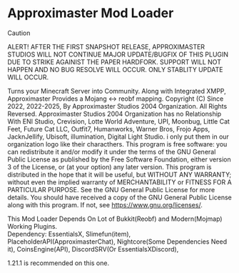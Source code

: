 # Approximaster Mod Loader  
> [!CAUTION]
> ALERT! AFTER THE FIRST SNAPSHOT RELEASE, APPROXIMASTER STUDIOS WILL NOT CONTINUE MAJOR UPDATE/BUGFIX OF THIS PLUGIN DUE TO STRIKE AGAINIST THE PAPER HARDFORK. SUPPORT WILL NOT HAPPEN AND NO BUG RESOLVE WILL OCCUR.
> ONLY STABLITY UPDATE WILL OCCUR.

Turns your Minecraft Server into Community. Along with Integrated XMPP, Approximaster Provides a Mojang <-> reobf mapping.
Copyright (C) Since 2022, 2022-2025, By Approximaster Studios 2004 Organization. All Rights Reversed. Approximaster Studios 2004 Organization has no Relationship With ENI Studio, Crevision, Lotte World Adventure, UPI, Moonbug, Little Cat Feet, Future Cat LLC, Outfit7, Humanworks, Warner Bros, Frojo Apps, JacknJellify, Ubisoft, illumination, Digital Light Studio. i only put them in our organization logo like their characthers. This program is free software: you can redistribute it and/or modify it under the terms of the GNU General Public License as published by the Free Software Foundation, either version 3 of the License, or (at your option) any later version. This program is distributed in the hope that it will be useful, but WITHOUT ANY WARRANTY; without even the implied warranty of MERCHANTABILITY or FITNESS FOR A PARTICULAR PURPOSE. See the GNU General Public License for more details. You should have received a copy of the GNU General Public License along with this program. If not, see <https://www.gnu.org/licenses/>.

This Mod Loader Depends On Lot of Bukkit(Reobf) and Modern(Mojmap) Working Plugins.\
Dependency:
EssentialsX, Slimefun(item), PlaceholderAPI(ApproximasterChat), Nightcore(Some Dependencies Need it), CoinsEngine(API), DiscordSRV(Or EssentialsXDiscord), 

1.21.1 is recommended on this one.
